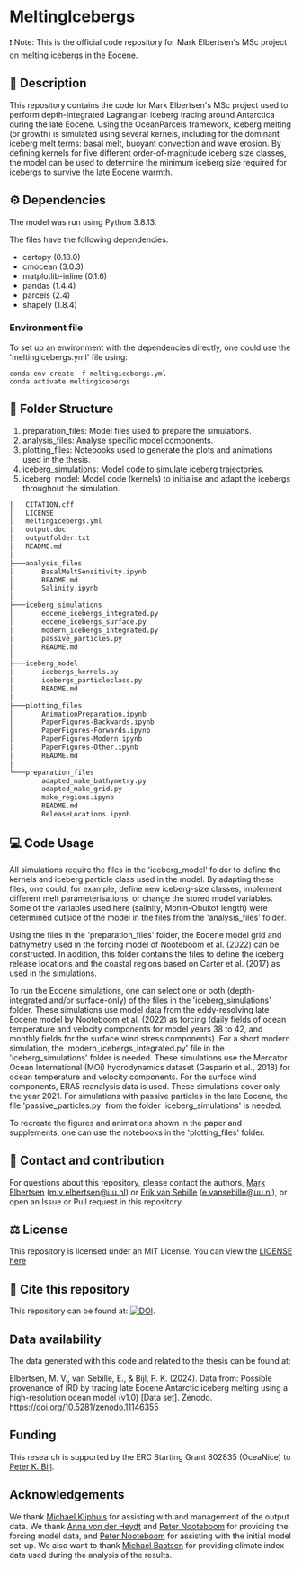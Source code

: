# MeltingIcebergs
❗ Note: This is the official code repository for Mark Elbertsen's MSc project on melting icebergs in the Eocene.

## :page_with_curl: Description
This repository contains the code for Mark Elbertsen's MSc project used to perform depth-integrated Lagrangian iceberg tracing around Antarctica during the late Eocene. Using the OceanParcels framework, iceberg melting (or growth) is simulated using several kernels, including for the dominant iceberg melt terms: basal melt, buoyant convection and wave erosion. By defining kernels for five different order-of-magnitude iceberg size classes, the model can be used to determine the minimum iceberg size required for icebergs to survive the late Eocene warmth.

## ⚙️ Dependencies
The model was run using Python 3.8.13.

The files have the following dependencies:
* cartopy (0.18.0)
* cmocean (3.0.3)
* matplotlib-inline (0.1.6)
* pandas (1.4.4)
* parcels (2.4)
* shapely (1.8.4)

### Environment file
To set up an environment with the dependencies directly, one could use the 'meltingicebergs.yml' file using:
```
conda env create -f meltingicebergs.yml
conda activate meltingicebergs
```

## :file_folder: Folder Structure
1) preparation_files: Model files used to prepare the simulations.
2) analysis_files: Analyse specific model components.
3) plotting_files: Notebooks used to generate the plots and animations used in the thesis.
4) iceberg_simulations: Model code to simulate iceberg trajectories.
5) iceberg_model: Model code (kernels) to initialise and adapt the icebergs throughout the simulation.

```bash
|   CITATION.cff
│   LICENSE
│   meltingicebergs.yml
│   output.doc
│   outputfolder.txt
│   README.md
│
├───analysis_files
│       BasalMeltSensitivity.ipynb
│       README.md
│       Salinity.ipynb
│
├───iceberg_simulations
│       eocene_icebergs_integrated.py
│       eocene_icebergs_surface.py
│       modern_icebergs_integrated.py
│       passive_particles.py
│       README.md
│
├───iceberg_model
│       icebergs_kernels.py
│       icebergs_particleclass.py
│       README.md
│
├───plotting_files
│       AnimationPreparation.ipynb
│       PaperFigures-Backwards.ipynb
│       PaperFigures-Forwards.ipynb
│       PaperFigures-Modern.ipynb
│       PaperFigures-Other.ipynb
│       README.md
│
└───preparation_files
        adapted_make_bathymetry.py
        adapted_make_grid.py
        make_regions.ipynb
        README.md
        ReleaseLocations.ipynb
```

## :computer: Code Usage
All simulations require the files in the 'iceberg_model' folder to define the kernels and iceberg particle class used in the model. By adapting these files, one could, for example, define new iceberg-size classes, implement different melt parameterisations, or change the stored model variables. Some of the variables used here (salinity, Monin-Obukof length) were determined outside of the model in the files from the 'analysis_files' folder.

Using the files in the 'preparation_files' folder, the Eocene model grid and bathymetry used in the forcing model of Nooteboom et al. (2022) can be constructed. In addition, this folder contains the files to define the iceberg release locations and the coastal regions based on Carter et al. (2017) as used in the simulations.

To run the Eocene simulations, one can select one or both (depth-integrated and/or surface-only) of the files in the 'iceberg_simulations' folder. These simulations use model data from the eddy-resolving late Eocene model by Nooteboom et al. (2022) as forcing (daily fields of ocean temperature and velocity components for model years 38 to 42, and monthly fields for the surface wind stress components). For a short modern simulation, the 'modern_icebergs_integrated.py' file in the 'iceberg_simulations' folder is needed. These simulations use the Mercator Ocean International (MOi) hydrodynamics dataset (Gasparin et al., 2018) for ocean temperature and velocity components. For the surface wind components, ERA5 reanalysis data is used. These simulations cover only the year 2021. For simulations with passive particles in the late Eocene, the file 'passive_particles.py' from the folder 'iceberg_simulations' is needed.

To recreate the figures and animations shown in the paper and supplements, one can use the notebooks in the 'plotting_files' folder.


## :envelope_with_arrow: Contact and contribution
For questions about this repository, please contact the authors, [Mark Elbertsen](https://github.com/mvelbertsen) (m.v.elbertsen@uu.nl) or [Erik van Sebille](https://github.com/erikvansebille) (e.vansebille@uu.nl), or open an Issue or Pull request in this repository.

## :balance_scale: License
This repository is licensed under an MIT License. You can view the [LICENSE here](https://github.com/OceanParcels/MeltingIcebergs/blob/main/LICENSE)

## :bookmark: Cite this repository
This repository can be found at: <a href="https://zenodo.org/doi/10.5281/zenodo.11208937"><img src="https://zenodo.org/badge/693549425.svg" alt="DOI"></a>.

## Data availability
The data generated with this code and related to the thesis can be found at:

Elbertsen, M. V., van Sebille, E., & Bijl, P. K. (2024). Data from: Possible provenance of IRD by tracing late Eocene Antarctic iceberg melting using a high-resolution ocean model (v1.0) [Data set]. Zenodo. https://doi.org/10.5281/zenodo.11146355

## Funding
This research is supported by the ERC Starting Grant 802835 (OceaNice) to [Peter K. Bijl](https://www.uu.nl/staff/PKBijl).

## Acknowledgements
We thank [Michael Kliphuis](https://www.uu.nl/staff/MAKliphuis) for assisting with and management of the output data. We thank [Anna von der Heydt](https://www.uu.nl/staff/ASvonderHeydt) and [Peter Nooteboom](https://github.com/pdnooteboom) for providing the forcing model data, and [Peter Nooteboom](https://github.com/pdnooteboom) for assisting with the initial model set-up. We also want to thank [Michael Baatsen](https://www.uu.nl/staff/MLJBaatsen) for providing climate index data used during the analysis of the results.

